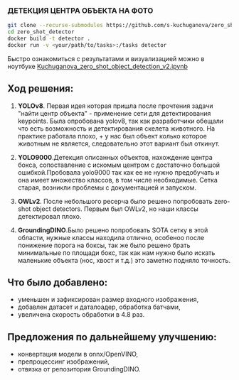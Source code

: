 ### ДЕТЕКЦИЯ ЦЕНТРА ОБЪЕКТА НА ФОТО

```bash
git clone --recurse-submodules https://github.com/s-kuchuganova/zero_shot_detector.git
cd zero_shot_detector
docker build -t detector .
docker run -v <your/path/to/tasks>:/tasks detector
```
Быстро ознакомиться с результатами и визуализацией можно в ноутбуке [Kuchuganova_zero_shot_object_detection_v2.ipynb](Kuchuganova_zero-shot_object_detection_v2.ipynb)

Ход решения:
- 
1) **YOLOv8**. Первая идея которая пришла после прочтения задачи "найти центр объекта"  - применение сети для детектирования keypoints. Была опробована yolov8, так как разработчики обещали что есть возможность и детектирования скелета животного. На практике работала плохо, + у нас был объект колько которое животным не является, следовательно этот вариант был откинут.

2) **YOLO9000**.Детекция описанных объектов, нахождение центра бокса, сопоставление с искомым центром с достаточно большой ошибкой.Пробовала yolo9000 так как ее не нужно предобучать и она имеет множество классов, в том числе необходимые. Сетка старая, возникли проблемы с документацией и запуском.

3) **OWLv2**. После небольшого ресерча было решено попробовать zero-shot object detectors. Первым был OWLv2, но наши классы детектировал плохо.

4) **GroundingDINO**.Было решено попробовать SOTA сетку в этой области, нужные классы находила отлично, особеноо после понижение порога на боксы, так же было решено брать минимальные по площади бокс, так как нам нужно было искать маленькие объекта (нос, хвост и т.д.) это заметно подняло точность.

Что было добавлено:
- 
- уменьшен и зафиксирован размер входного изображения,
- добавлен датасет и даталоадер, обработка батчами,
- увеличена скорость обработки в 4.8 раз.

Предложения по дальнейшему улучшению:
- 
- конвертация модели в onnx/OpenVINO,
- препроцессинг изображений,
- отвязка от репозитория GroundingDINO.

